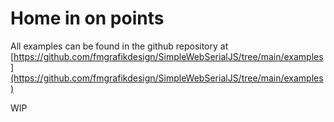 # Home in on points

All examples can be found in the github repository at [https://github.com/fmgrafikdesign/SimpleWebSerialJS/tree/main/examples](https://github.com/fmgrafikdesign/SimpleWebSerialJS/tree/main/examples)

WIP

